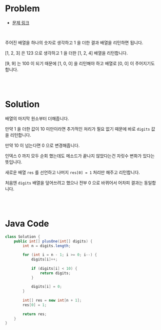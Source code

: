 # Problem

- [문제 링크](https://leetcode.com/problems/plus-one/)

<br>

주어진 배열을 하나의 숫자로 생각하고 1 을 더한 결과 배열을 리턴하면 됩니다.

[1, 2, 3] 은 123 으로 생각하고 1 을 더한 [1, 2, 4] 배열을 리턴합니다.

[9, 9] 는 100 이 되기 때문에 [1, 0, 0] 을 리턴해야 하고 배열로 [0, 0] 이 주어지기도 합니다.

<br><br>

# Solution

배열의 마지막 원소부터 더해줍니다.

만약 1 을 더한 값이 10 미만이라면 추가적인 처리가 필요 없기 때문에 바로 `digits` 값을 리턴합니다.

만약 10 이 넘는다면 0 으로 변경해줍니다.

인덱스 0 까지 모두 순회 했는데도 메소드가 끝나지 않았다는건 자릿수 변화가 있다는 뜻입니다.

새로운 배열 `res` 를 선언하고 나머지 `res[0] = 1` 처리만 해주고 리턴합니다.

처음엔 `digits` 배열을 덮어쓰려고 했으나 전부 0 으로 바뀌어서 어차피 결과는 동일합니다.

<br><br>

# Java Code

```java
class Solution {
    public int[] plusOne(int[] digits) {
        int n = digits.length;        
        
        for (int i = n - 1; i >= 0; i--) {
            digits[i]++;
            
            if (digits[i] < 10) {
                return digits;
            }
            
            digits[i] = 0;
        }
        
        int[] res = new int[n + 1];
        res[0] = 1;
        
        return res;
    }
}
```
